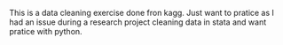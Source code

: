 This is a data cleaning exercise done fron kagg. Just want to pratice as I had an issue during a research project cleaning data in stata and want pratice with python.
